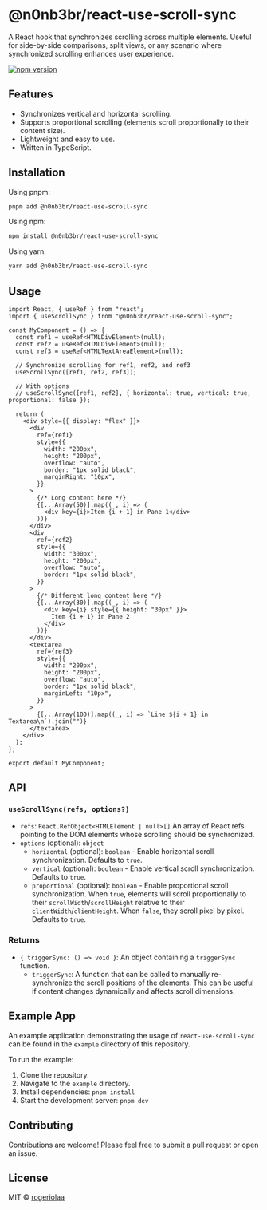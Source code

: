 # @n0nb3br/react-use-scroll-sync

A React hook that synchronizes scrolling across multiple elements. Useful for side-by-side comparisons, split views, or any scenario where synchronized scrolling enhances user experience.

[![npm version](https://badge.fury.io/js/%40n0nb3br%2Freact-use-scroll-sync.svg)](https://badge.fury.io/js/%40n0nb3br%2Freact-use-scroll-sync)

## Features

- Synchronizes vertical and horizontal scrolling.
- Supports proportional scrolling (elements scroll proportionally to their content size).
- Lightweight and easy to use.
- Written in TypeScript.

## Installation

Using pnpm:

```bash
pnpm add @n0nb3br/react-use-scroll-sync
```

Using npm:

```bash
npm install @n0nb3br/react-use-scroll-sync
```

Using yarn:

```bash
yarn add @n0nb3br/react-use-scroll-sync
```

## Usage

```tsx
import React, { useRef } from "react";
import { useScrollSync } from "@n0nb3br/react-use-scroll-sync";

const MyComponent = () => {
  const ref1 = useRef<HTMLDivElement>(null);
  const ref2 = useRef<HTMLDivElement>(null);
  const ref3 = useRef<HTMLTextAreaElement>(null);

  // Synchronize scrolling for ref1, ref2, and ref3
  useScrollSync([ref1, ref2, ref3]);

  // With options
  // useScrollSync([ref1, ref2], { horizontal: true, vertical: true, proportional: false });

  return (
    <div style={{ display: "flex" }}>
      <div
        ref={ref1}
        style={{
          width: "200px",
          height: "200px",
          overflow: "auto",
          border: "1px solid black",
          marginRight: "10px",
        }}
      >
        {/* Long content here */}
        {[...Array(50)].map((_, i) => (
          <div key={i}>Item {i + 1} in Pane 1</div>
        ))}
      </div>
      <div
        ref={ref2}
        style={{
          width: "300px",
          height: "200px",
          overflow: "auto",
          border: "1px solid black",
        }}
      >
        {/* Different long content here */}
        {[...Array(30)].map((_, i) => (
          <div key={i} style={{ height: "30px" }}>
            Item {i + 1} in Pane 2
          </div>
        ))}
      </div>
      <textarea
        ref={ref3}
        style={{
          width: "200px",
          height: "200px",
          overflow: "auto",
          border: "1px solid black",
          marginLeft: "10px",
        }}
      >
        {[...Array(100)].map((_, i) => `Line ${i + 1} in Textarea\n`).join("")}
      </textarea>
    </div>
  );
};

export default MyComponent;
```

## API

### `useScrollSync(refs, options?)`

- `refs`: `React.RefObject<HTMLElement | null>[]`
  An array of React refs pointing to the DOM elements whose scrolling should be synchronized.
- `options` (optional): `object`
  - `horizontal` (optional): `boolean` - Enable horizontal scroll synchronization. Defaults to `true`.
  - `vertical` (optional): `boolean` - Enable vertical scroll synchronization. Defaults to `true`.
  - `proportional` (optional): `boolean` - Enable proportional scroll synchronization. When `true`, elements will scroll proportionally to their `scrollWidth`/`scrollHeight` relative to their `clientWidth`/`clientHeight`. When `false`, they scroll pixel by pixel. Defaults to `true`.

### Returns

- `{ triggerSync: () => void }`: An object containing a `triggerSync` function.
  - `triggerSync`: A function that can be called to manually re-synchronize the scroll positions of the elements. This can be useful if content changes dynamically and affects scroll dimensions.

## Example App

An example application demonstrating the usage of `react-use-scroll-sync` can be found in the `example` directory of this repository.

To run the example:

1.  Clone the repository.
2.  Navigate to the `example` directory.
3.  Install dependencies: `pnpm install`
4.  Start the development server: `pnpm dev`

## Contributing

Contributions are welcome! Please feel free to submit a pull request or open an issue.

## License

MIT © [rogeriolaa](https://github.com/rogeriolaa)
